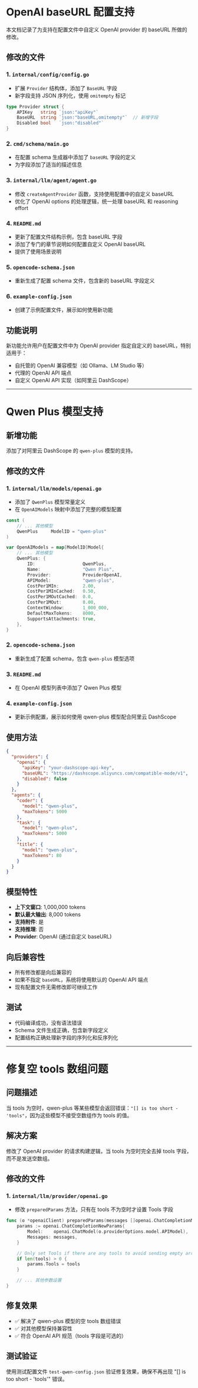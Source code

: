 # OpenAI baseURL 配置支持

本文档记录了为支持在配置文件中自定义 OpenAI provider 的 baseURL 所做的修改。

## 修改的文件

### 1. `internal/config/config.go`
- 扩展 `Provider` 结构体，添加了 `BaseURL` 字段
- 新字段支持 JSON 序列化，使用 `omitempty` 标记

```go
type Provider struct {
    APIKey   string `json:"apiKey"`
    BaseURL  string `json:"baseURL,omitempty"`  // 新增字段
    Disabled bool   `json:"disabled"`
}
```

### 2. `cmd/schema/main.go`
- 在配置 schema 生成器中添加了 `baseURL` 字段的定义
- 为字段添加了适当的描述信息

### 3. `internal/llm/agent/agent.go`
- 修改 `createAgentProvider` 函数，支持使用配置中的自定义 baseURL
- 优化了 OpenAI options 的处理逻辑，统一处理 baseURL 和 reasoning effort

### 4. `README.md`
- 更新了配置文件结构示例，包含 baseURL 字段
- 添加了专门的章节说明如何配置自定义 OpenAI baseURL
- 提供了使用场景说明

### 5. `opencode-schema.json`
- 重新生成了配置 schema 文件，包含新的 baseURL 字段定义

### 6. `example-config.json`
- 创建了示例配置文件，展示如何使用新功能

## 功能说明

新功能允许用户在配置文件中为 OpenAI provider 指定自定义的 baseURL，特别适用于：

- 自托管的 OpenAI 兼容模型（如 Ollama、LM Studio 等）
- 代理的 OpenAI API 端点
- 自定义 OpenAI API 实现（如阿里云 DashScope）

---

# Qwen Plus 模型支持

## 新增功能

添加了对阿里云 DashScope 的 `qwen-plus` 模型的支持。

## 修改的文件

### 1. `internal/llm/models/openai.go`
- 添加了 `QwenPlus` 模型常量定义
- 在 `OpenAIModels` 映射中添加了完整的模型配置

```go
const (
    // ... 其他模型
    QwenPlus     ModelID = "qwen-plus"
)

var OpenAIModels = map[ModelID]Model{
    // ... 其他模型
    QwenPlus: {
        ID:                  QwenPlus,
        Name:                "Qwen Plus",
        Provider:            ProviderOpenAI,
        APIModel:            "qwen-plus",
        CostPer1MIn:         2.00,
        CostPer1MInCached:   0.50,
        CostPer1MOutCached:  0.0,
        CostPer1MOut:        8.00,
        ContextWindow:       1_000_000,
        DefaultMaxTokens:    8000,
        SupportsAttachments: true,
    },
}
```

### 2. `opencode-schema.json`
- 重新生成了配置 schema，包含 `qwen-plus` 模型选项

### 3. `README.md`
- 在 OpenAI 模型列表中添加了 Qwen Plus 模型

### 4. `example-config.json`
- 更新示例配置，展示如何使用 qwen-plus 模型配合阿里云 DashScope

## 使用方法

```json
{
  "providers": {
    "openai": {
      "apiKey": "your-dashscope-api-key",
      "baseURL": "https://dashscope.aliyuncs.com/compatible-mode/v1",
      "disabled": false
    }
  },
  "agents": {
    "coder": {
      "model": "qwen-plus",
      "maxTokens": 5000
    },
    "task": {
      "model": "qwen-plus",
      "maxTokens": 5000
    },
    "title": {
      "model": "qwen-plus",
      "maxTokens": 80
    }
  }
}
```

## 模型特性

- **上下文窗口**: 1,000,000 tokens
- **默认最大输出**: 8,000 tokens
- **支持附件**: 是
- **支持推理**: 否
- **Provider**: OpenAI (通过自定义 baseURL)

## 向后兼容性

- 所有修改都是向后兼容的
- 如果不指定 `baseURL`，系统将使用默认的 OpenAI API 端点
- 现有配置文件无需修改即可继续工作

## 测试

- 代码编译成功，没有语法错误
- Schema 文件生成正确，包含新字段定义
- 配置结构正确处理新字段的序列化和反序列化

---

# 修复空 tools 数组问题

## 问题描述

当 tools 为空时，qwen-plus 等某些模型会返回错误：`"[] is too short - 'tools"`，因为这些模型不接受空数组作为 tools 的值。

## 解决方案

修改了 OpenAI provider 的请求构建逻辑，当 tools 为空时完全去掉 tools 字段，而不是发送空数组。

## 修改的文件

### 1. `internal/llm/provider/openai.go`
- 修改 `preparedParams` 方法，只有在 tools 不为空时才设置 Tools 字段

```go
func (o *openaiClient) preparedParams(messages []openai.ChatCompletionMessageParamUnion, tools []openai.ChatCompletionToolParam) openai.ChatCompletionNewParams {
    params := openai.ChatCompletionNewParams{
        Model:    openai.ChatModel(o.providerOptions.model.APIModel),
        Messages: messages,
    }

    // Only set Tools if there are any tools to avoid sending empty array
    if len(tools) > 0 {
        params.Tools = tools
    }

    // ... 其他参数设置
}
```

## 修复效果

- ✅ 解决了 qwen-plus 模型的空 tools 数组错误
- ✅ 对其他模型保持兼容性
- ✅ 符合 OpenAI API 规范（tools 字段是可选的）

## 测试验证

使用测试配置文件 `test-qwen-config.json` 验证修复效果，确保不再出现 "[] is too short - 'tools'" 错误。 